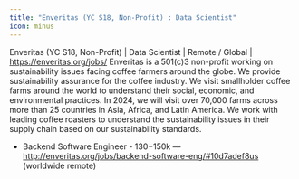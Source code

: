 ```yaml
---
title: "Enveritas (YC S18, Non-Profit) : Data Scientist"
icon: minus
---
```

Enveritas (YC S18, Non-Profit) | Data Scientist | Remote &#x2F; Global | <a href="https:&#x2F;&#x2F;enveritas.org&#x2F;jobs&#x2F;" rel="nofollow">https:&#x2F;&#x2F;enveritas.org&#x2F;jobs&#x2F;</a>
Enveritas is a 501(c)3 non-profit working on sustainability issues facing coffee farmers around the globe. We provide sustainability assurance for the coffee industry. We visit smallholder coffee farms around the world to understand their social, economic, and environmental practices. In 2024, we will visit over 70,000 farms across more than 25 countries in Asia, Africa, and Latin America. We work with leading coffee roasters to understand the sustainability issues in their supply chain based on our sustainability standards.

* Backend Software Engineer - $130-$150k — <a href="http:&#x2F;&#x2F;enveritas.org&#x2F;jobs&#x2F;backend-software-eng&#x2F;#10d7adef8us" rel="nofollow">http:&#x2F;&#x2F;enveritas.org&#x2F;jobs&#x2F;backend-software-eng&#x2F;#10d7adef8us</a> (worldwide remote)

